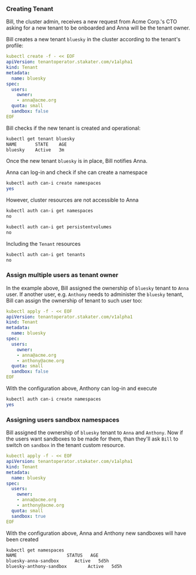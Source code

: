 ### Creating Tenant

Bill, the cluster admin, receives a new request from Acme Corp.'s CTO asking for a new tenant to be onboarded and Anna will be the tenant owner.

Bill creates a new tenant `bluesky` in the cluster according to the tenant's profile:

```yaml
kubectl create -f - << EOF
apiVersion: tenantoperator.stakater.com/v1alpha1
kind: Tenant
metadata:
  name: bluesky
spec:
  users:
    owner:
    - anna@acme.org
  quota: small
  sandbox: false
EOF
```

Bill checks if the new tenant is created and operational:

```bash
kubectl get tenant bluesky
NAME       STATE    AGE
bluesky    Active   3m
```

Once the new tenant `bluesky` is in place, Bill notifies Anna.

Anna can log-in and check if she can create a namespace

```bash
kubectl auth can-i create namespaces
yes
```

However, cluster resources are not accessible to Anna

```bash
kubectl auth can-i get namespaces
no

kubectl auth can-i get persistentvolumes
no
```

Including the `Tenant` resources

```bash
kubectl auth can-i get tenants
no
```

### Assign multiple users as tenant owner

In the example above, Bill assigned the ownership of `bluesky` tenant to `Anna` user. If another user, e.g. `Anthony` needs to administer the `bluesky` tenant, Bill can assign the ownership of tenant to such user too:

```yaml
kubectl apply -f - << EOF
apiVersion: tenantoperator.stakater.com/v1alpha1
kind: Tenant
metadata:
  name: bluesky
spec:
  users:
    owner:
    - anna@acme.org
    - anthony@acme.org
  quota: small
  sandbox: false
EOF
```

With the configuration above, Anthony can log-in and execute

```bash
kubectl auth can-i create namespaces
yes
```

### Assigning users sandbox namespaces

Bill assigned the ownership of `bluesky` tenant to `Anna` and `Anthony`. Now if the users want sandboxes to be made for them, than they'll ask `Bill` to switch on `sandbox` in the tenant custom resource.

```yaml
kubectl apply -f - << EOF
apiVersion: tenantoperator.stakater.com/v1alpha1
kind: Tenant
metadata:
  name: bluesky
spec:
  users:
    owner:
    - anna@acme.org
    - anthony@acme.org
  quota: small
  sandbox: true
EOF
```

With the configuration above, Anna and Anthony new sandboxes will have been created

```bash
kubectl get namespaces
NAME                   STATUS   AGE
bluesky-anna-sandbox      Active   5d5h
bluesky-anthony-sandbox        Active   5d5h
```